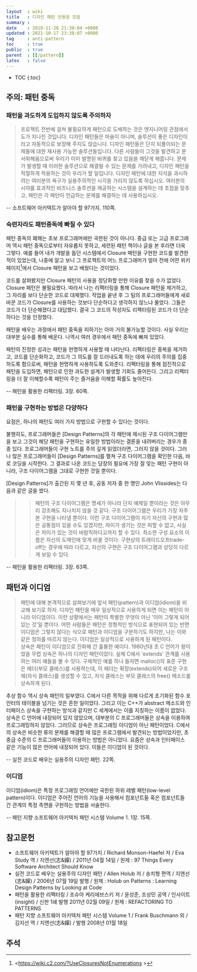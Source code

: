 ```yaml
---
layout  : wiki
title   : 디자인 패턴 인용문 모음
summary : 
date    : 2019-11-20 21:30:04 +0900
updated : 2021-10-17 23:38:07 +0900
tag     : anti-pattern
toc     : true
public  : true
parent  : [[/pattern]]
latex   : false
---
```

* TOC
{:toc}

## 주의: 패턴 중독

### 패턴을 과도하게 도입하지 않도록 주의하자

> 프로젝트 전반에 걸쳐 불필요하게 패턴으로 도배하는 것은 엔지니어링 관점에서 도가 지나친 것입니다. 디자인 패턴들은 마술이 아니며, 솔루션이 좋은 디자인이라고 자동적으로 보장해 주지도 않습니다. 디자인 패턴들은 단지 되풀이되는 문제들에 대한 재사용 가능한 솔루션들입니다. 다른 사람들이 그것을 발견하고 문서화해옴으로써 우리가 이미 발명된 바퀴를 찾고 있음을 깨닫게 해줍니다. 문제가 발생할 때 이러한 솔루션으로 해결될 수 있는 문제를 가려내고, 디자인 패턴을 적절하게 적용하는 것이 우리가 할 일입니다. 디자인 패턴에 대한 지식을 과시하려는 여러분의 욕구가 실용주의적인 시각을 가리지 않도록 하십시오. 여러분의 시야를 효과적인 비즈니스 솔루션을 제공하는 시스템을 설계하는 데 초점을 맞추고, 패턴은 각 패턴이 언급하는 문제를 해결하는 데 사용하십시오.
>
-- 소프트웨어 아키텍트가 알아야 할 97가지. 110쪽.

### 숙련자라도 패턴중독에 빠질 수 있다

>
패턴 중독의 폐해는 초보 프로그래머에만 국한된 것이 아니다.
중급 또는 고급 프로그래머 역시 패턴 중독으로부터 자유롭지 못하고, 세련된 패턴 책이나 글을 본 후라면 더욱 그렇다.
예를 들어 내가 개발을 돕던 시스템에서 Closure 패턴을 구현한 코드를 발견한 적이 있었는데,
나중에 알고 보니 그 프로젝트의 어느 프로그래머가 얼마 전에 어떤 위키 페이지[^c2-closure]에서 Closure 패턴을 보고 배웠다는 것이었다.
>
코드를 살펴봤지만 Closure 패턴의 사용을 정당화할 만한 이유를 찾을 수가 없었다.
Closure 패턴은 불필요했다.
따라서 나는 리팩터링을 통해 Closure 패턴을 제거하고, 그 자리를 보다 단순한 코드로 대체했다.
작업을 끝낸 후 그 팀의 프로그래머들에게 새로 바꾼 코드가 Closure를 사용하는 것보다 단순하다고 생각하지 않느냐 물었다.
그들은 코드가 더 단순해졌다고 대답했다. 결국 그 코드의 작성자도 리팩터링된 코드가 더 단순하다는 것을 인정했다.
>
패턴을 배우는 과정에서 패턴 중독을 피하기는 아마 거의 불가능할 것이다.
사실 우리는 대부분 실수를 통해 배운다. 나역시 여러 경우에서 패턴 중독에 빠져 있었다.
>
패턴의 진정한 성과는 패턴을 현명하게 사용할 때 나타난다.
리팩터링은 중복을 제거하고, 코드를 단순화하고, 코드가 그 의도를 잘 드러내도록 하는 데에 우리의 주의를 집중하도록 함으로써, 패턴을 현명하게 사용하도록 도와준다.
리팩터링을 통해 점진적으로 패턴을 도입하면, 패턴으로 인한 과도한 설계가 발생할 기회도 줄어든다.
그리고 리팩터링을 더 잘 이해할수록 패턴이 주는 즐거움을 이해할 확률도 높아진다.
>
-- 패턴을 활용한 리팩터링. 3장. 60쪽.

### 패턴을 구현하는 방법은 다양하다

>
요점은, 하나의 패턴도 여러 가지 방법으로 구현할 수 있다는 것이다.
>
불행히도, 프로그래머들은 [Design Patterns]의 각 패턴에 제시된 구조 다이어그램만을 보고 그것이 해당 패턴을 구현하는 유일한 방법이라는 결론을 내려버리는 경우가 종종 있다.
프로그래머들이 구현 노트를 주의 깊게 읽었더라면, 그러지 않을 것이다.
그러나 많은 프로그래머들이 [Design Patterns]를 펼쳐 구조 다이어그램을 확인한 다음, 바로 코딩을 시작한다.
그 결과로 나온 코드는 당장의 필요에 가장 잘 맞는 패턴 구현이 아니라, 구조 다이어그램을 그대로 구현한 것일 뿐이다.
>
[Design Patterns]가 출간된 지 몇 년 후, 공동 저자 중 한 명인 John Vlissides는 다음과 같은 글을 썼다.
>
> > 패턴의 구조 다이어그램은 명세가 아니라 단지 예제일 뿐이라는 것은 아무리 강조해도 지나치지 않을 것 같다.
> > 구조 다이어그램은 우리가 가장 자주 본 구현을 나타낼 뿐이다.
> > 이런 구조 다이어그램이 자기 자신의 구현과 많은 공통점이 있을 수도 있겠지만, 차이가 생기는 것은 피할 수 없고,
> > 사실은 차이가 있는 것이 바람직하다고까지 할 수 있다.
> > 최소한 구성 요소의 이름은 자신의 도메인에 맞게 바꿀 것이다.
> > 구현상의 트레이드오프trade-off는 경우에 따라 다르고, 자신의 구현은 구조 다이어그램과 상당히 다르게 보일 수 있다.
>
-- 패턴을 활용한 리팩터링. 3장. 63쪽.


## 패턴과 이디엄

> 패턴에 대해 본격적으로 살펴보기에 앞서 패턴(pattern)과 이디엄(idiom)을 비교해 보기로 하자. 디자인 패턴을 매우 일상적으로 사용하게 되면 이는 패턴이 아니라 이디엄이다. 이런 상황에서는 패턴이 특별한 무엇이 아닌 '이미 그렇게 되어 있는 것'일 뿐이다. 어떤 사람들은 패턴은 정형적인 방식으로 표현되어 있는 반면 이디엄은 그렇지 않다는 식으로 패턴과 이디엄을 구분하기도 하지만, 나는 이와 같은 정의를 따르지 않는다. 이디엄은 일상적으로 사용하게 된 패턴이다.  
상속은 패턴이 이디엄으로 진화해 간 훌륭한 예이다. 1980년대 초 C 언어가 왕이었을 무렵 상속은 하나의 디자인 패턴이었다. 실제 C에서 'extends' 관계를 사용하는 여러 예들을 볼 수 잇다. 구체적인 예를 하나 들자면 malloc()의 표준 구현은 헤더(부모 클래스)를 사용하는데, 이 헤더는 확장(extends)되어 새로운 구조체(자식 클래스)를 생성할 수 있고, 자식 클래스는 부모 클래스의 free() 메소드를 상속하게 된다.
>
추상 함수 역시 상속 패턴의 일부였다. C에서 다른 목적을 위해 다르게 초기화된 함수 포인터의 테이블을 넘기는 것은 흔한 일이었다. 그리고 이는 C++가 abstract 메소드와 인터페이스 상속을 구현하는 방식과 같지만 C 세계에서는 이를 지칭하는 이름이 없었다.  
상속은 C 언어에 내장되어 있지 않았으며, 대부분의 C 프로그래머들은 상속을 이용하여 프로그래밍하지 않았다. 그러므로 상속은 프로그래밍 이디엄이 아닌 패턴이었다. C에서의 상속은 비슷한 류의 문제를 해결할 때 많은 프로그램에서 발견되는 방법이었지만, 초중급 수준의 C 프로그래머들이 이용하는 방법은 아니었다. 요즘은 상속과 인터페이스 같은 기능이 많은 언어에 내장되어 있다. 이들은 이디엄이 된 것이다.
>
-- 실전 코드로 배우는 실용주의 디자인 패턴. 22쪽.

### 이디엄

>
이디엄(idiom)은 특정 프로그래밍 언어에만 국한된 하위 레벨 패턴(low-level pattern)이다.
이디엄은 주어진 언어의 기능을 사용해서 컴포넌트들 혹은 컴포넌트들 간 관계의 특정 측면을 구현하는 방법을 서술한다.
>
-- 패턴 지향 소프트웨어 아키텍처 패턴 시스템 Volume 1. 1장. 15쪽.

## 참고문헌

- 소프트웨어 아키텍트가 알아야 할 97가지 / Richard Monson-Haefel 저 / Eva Study 역 / 지앤선(志&嬋) / 2011년 04월 14일 / 원제 : 97 Things Every Software Architect Should Know
- 실전 코드로 배우는 실용주의 디자인 패턴 / Allen Holub 저 / 송치형 편역 / 지앤선(志&嬋) / 2006년 07월 19일 발행 / 원제 : Holub on Patterns : Learning Design Patterns by Looking at Code
- 패턴을 활용한 리팩터링 / 조슈아 케리에브스키 저 / 윤성준, 조상민 공역 / 인사이트(insight) / 신판 1쇄 발행 2011년 02월 09일 / 원제 : REFACTORING TO PATTERNS
- 패턴 지향 소프트웨어 아키텍처 패턴 시스템 Volume 1 / Frank Buschmann 외 / 김지선 역 / 지앤선(志&嬋) / 발행 2008년 01월 18일

## 주석

[^c2-closure]: <https://wiki.c2.com/?UseClosuresNotEnumerations >

